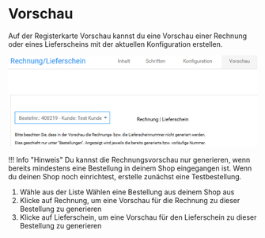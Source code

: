 # Vorschau 

Auf der Registerkarte Vorschau kannst du eine Vorschau einer Rechnung oder eines Lieferscheins mit der aktuellen Konfiguration erstellen.

![](Bilder/Abb198_Rechnungsvorschau.png "Rechnungsvorschau")

!!! Info "Hinweis"
	 Du kannst die Rechnungsvorschau nur generieren, wenn bereits mindestens eine Bestellung in deinem Shop eingegangen ist. Wenn du deinen Shop noch einrichtest, erstelle zunächst eine Testbestellung.

1.  Wähle aus der Liste Wählen eine Bestellung aus deinem Shop aus
2.  Klicke auf Rechnung, um eine Vorschau für die Rechnung zu dieser Bestellung zu generieren
3.  Klicke auf Lieferschein, um eine Vorschau für den Lieferschein zu dieser Bestellung zu generieren



